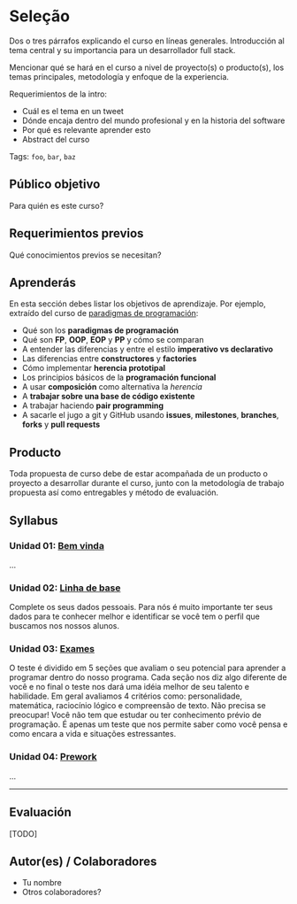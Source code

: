 # Seleção

Dos o tres párrafos explicando el curso en líneas generales. Introducción al
tema central y su importancia para un desarrollador full stack.

Mencionar qué se hará en el curso a nivel de proyecto(s) o producto(s), los
temas principales, metodología y enfoque de la experiencia.

Requerimientos de la intro:

* Cuál es el tema en un tweet
* Dónde encaja dentro del mundo profesional y en la historia del software
* Por qué es relevante aprender esto
* Abstract del curso

Tags: `foo`, `bar`, `baz`

## Público objetivo

Para quién es este curso?

## Requerimientos previos

Qué conocimientos previos se necesitan?

## Aprenderás

En esta sección debes listar los objetivos de aprendizaje. Por ejemplo,
extraído del curso de [paradigmas de programación](https://github.com/Laboratoria/curricula-js/tree/master/09-paradigms):

* Qué son los **paradigmas de programación**
* Qué son **FP**, **OOP**, **EOP** y **PP** y cómo se comparan
* A entender las diferencias y entre el estilo **imperativo vs declarativo**
* Las diferencias entre **constructores** y **factories**
* Cómo implementar **herencia prototipal**
* Los principios básicos de la **programación funcional**
* A usar **composición** como alternativa la _herencia_
* A **trabajar sobre una base de código existente**
* A trabajar haciendo **pair programming**
* A sacarle el jugo a git y GitHub usando **issues**, **milestones**,
  **branches**, **forks** y **pull requests**

## Producto

Toda propuesta de curso debe de estar acompañada de un producto o proyecto a
desarrollar durante el curso, junto con la metodología de trabajo propuesta
así como entregables y método de evaluación.

## Syllabus

### Unidad 01: [Bem vinda](01-welcome)

...

### Unidad 02: [Linha de base](02-baseline)

Complete os seus dados pessoais. Para nós é muito importante ter seus dados para
te conhecer melhor e identificar se você tem o perfil que buscamos nos nossos
alunos.

### Unidad 03: [Exames](03-tests)

O teste é dividido em 5 seções que avaliam o seu potencial para aprender a
programar dentro do nosso programa. Cada seção nos diz algo diferente de você e
no final o teste nos dará uma idéia melhor de seu talento e habilidade. Em geral
avaliamos 4 critérios como: personalidade, matemática, raciocínio lógico e
compreensão de texto. Não precisa se preocupar! Você não tem que estudar ou ter
conhecimento prévio de programação. É apenas um teste que nos permite saber como
você pensa e como encara a vida e situações estressantes.

### Unidad 04: [Prework](04-prework)

...

***

## Evaluación

[TODO]

## Autor(es) / Colaboradores

* Tu nombre
* Otros colaboradores?
